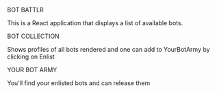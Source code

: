 BOT BATTLR

This is a React application that displays a list of available bots.

BOT COLLECTION

Shows profiles of all bots rendered and one can add to YourBotArmy by clicking on Enlist

YOUR BOT ARMY

You'll find your enlisted bots and can release them
